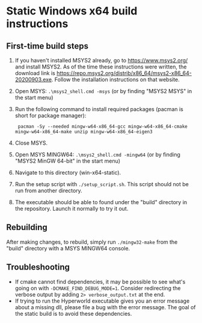 # Static Windows x64 build instructions
## First-time build steps
1. If you haven't installed MSYS2 already, go to https://www.msys2.org/ and install MSYS2. As of the time these instructions were written, the download link is https://repo.msys2.org/distrib/x86_64/msys2-x86_64-20200903.exe. Follow the installation instructions on that website.
1. Open MSYS: `.\msys2_shell.cmd -msys` (or by finding "MSYS2 MSYS" in the start menu)
1. Run the following command to install required packages (pacman is short for package manager):

        pacman -Sy --needed mingw-w64-x86_64-gcc mingw-w64-x86_64-cmake mingw-w64-x86_64-make unzip mingw-w64-x86_64-eigen3

1. Close MSYS.
1. Open MSYS MINGW64: `.\msys2_shell.cmd -mingw64` (or by finding "MSYS2 MinGW 64-bit" in the start menu)
1. Navigate to this directory (win-x64-static).
1. Run the setup script with `./setup_script.sh`. This script should not be run from another directory.
1. The executable should be able to found under the "build" directory in the repository. Launch it normally to try it out.

## Rebuilding
After making changes, to rebuild, simply run `./mingw32-make` from the "build" directory with a MSYS MINGW64 console.

## Troubleshooting
- If cmake cannot find dependencies, it may be possible to see what's going on with `-DCMAKE_FIND_DEBUG_MODE=1`. Consider redirecting the verbose output by adding `2> verbose_output.txt` at the end.
- If trying to run the Hyperworld executable gives you an error message about a missing dll, please file a bug with the error message. The goal of the static build is to avoid these dependencies.
